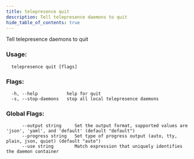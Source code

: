 ```yaml
---
title: telepresence quit
description: Tell telepresence daemons to quit
hide_table_of_contents: true
---
```


Tell telepresence daemons to quit

### Usage:
```
  telepresence quit [flags]
```

### Flags:
```
  -h, --help           help for quit
  -s, --stop-daemons   stop all local telepresence daemons
```

### Global Flags:
```
      --output string     Set the output format, supported values are 'json', 'yaml', and 'default' (default "default")
      --progress string   Set type of progress output (auto, tty, plain, json, quiet) (default "auto")
      --use string        Match expression that uniquely identifies the daemon container
```

